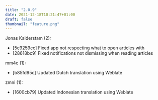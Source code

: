 ```yaml
---
title: "2.0.9"
date: 2021-12-18T10:21:47+01:00
draft: false
thumbnail: "feature.png"
---
```


Jonas Kalderstam (2):
  * [5c9259cc] Fixed app not respecting what to open articles with
  * [28618bc9] Fixed notifications not dismissing when reading articles

mm4c (1):
  * [b85fd95c] Updated Dutch translation using Weblate

zmni (1):
  * [1600cb79] Updated Indonesian translation using Weblate

